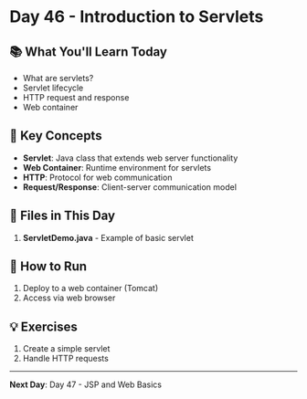 # Day 46 - Introduction to Servlets

## 📚 What You'll Learn Today

- What are servlets?
- Servlet lifecycle
- HTTP request and response
- Web container

## 🎯 Key Concepts

- **Servlet**: Java class that extends web server functionality
- **Web Container**: Runtime environment for servlets
- **HTTP**: Protocol for web communication
- **Request/Response**: Client-server communication model

## 📁 Files in This Day

1. **ServletDemo.java** - Example of basic servlet

## 🚀 How to Run

1. Deploy to a web container (Tomcat)
2. Access via web browser

## 💡 Exercises

1. Create a simple servlet
2. Handle HTTP requests

---

**Next Day**: Day 47 - JSP and Web Basics 